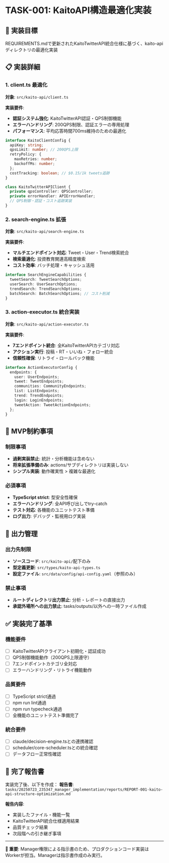 # TASK-001: KaitoAPI構造最適化実装

## 🎯 実装目標

REQUIREMENTS.mdで更新されたKaitoTwitterAPI統合仕様に基づく、kaito-apiディレクトリの最適化実装

## 📋 実装詳細

### 1. **client.ts 最適化**
**対象**: `src/kaito-api/client.ts`

**実装要件**:
- **認証システム強化**: KaitoTwitterAPI認証・QPS制御機能
- **エラーハンドリング**: 200QPS制限、認証エラーの専用処理
- **パフォーマンス**: 平均応答時間700ms維持のための最適化

```typescript
interface KaitoClientConfig {
  apiKey: string;
  qpsLimit: number; // 200QPS上限
  retryPolicy: {
    maxRetries: number;
    backoffMs: number;
  };
  costTracking: boolean; // $0.15/1k tweets追跡
}

class KaitoTwitterAPIClient {
  private qpsController: QPSController;
  private errorHandler: APIErrorHandler;
  // QPS制御・認証・コスト追跡実装
}
```

### 2. **search-engine.ts 拡張**
**対象**: `src/kaito-api/search-engine.ts`

**実装要件**:
- **マルチエンドポイント対応**: Tweet・User・Trend検索統合
- **検索最適化**: 投資教育関連高精度検索
- **コスト効率**: バッチ処理・キャッシュ活用

```typescript
interface SearchEngineCapabilities {
  tweetSearch: TweetSearchOptions;
  userSearch: UserSearchOptions;
  trendSearch: TrendSearchOptions;
  batchSearch: BatchSearchOptions; // コスト削減
}
```

### 3. **action-executor.ts 統合実装**
**対象**: `src/kaito-api/action-executor.ts`

**実装要件**:
- **7エンドポイント統合**: 全KaitoTwitterAPIカテゴリ対応
- **アクション実行**: 投稿・RT・いいね・フォロー統合
- **信頼性確保**: リトライ・ロールバック機能

```typescript
interface ActionExecutorConfig {
  endpoints: {
    user: UserEndpoints;
    tweet: TweetEndpoints;
    communities: CommunityEndpoints;
    list: ListEndpoints;
    trend: TrendEndpoints;
    login: LoginEndpoints;
    tweetAction: TweetActionEndpoints;
  };
}
```

## 🚫 **MVP制約事項**

### 制限事項
- **過剰実装禁止**: 統計・分析機能は含めない
- **将来拡張準備のみ**: actions/サブディレクトリは実装しない
- **シンプル実装**: 動作確実性 > 複雑な最適化

### 必須事項
- **TypeScript strict**: 型安全性確保
- **エラーハンドリング**: 全API呼び出しでtry-catch
- **テスト対応**: 各機能のユニットテスト準備
- **ログ出力**: デバッグ・監視用ログ実装

## 📂 **出力管理**

### 出力先制限
- **ソースコード**: `src/kaito-api/`配下のみ
- **型定義更新**: `src/types/kaito-api-types.ts`
- **設定ファイル**: `src/data/config/api-config.yaml`（参照のみ）

### 禁止事項
- **ルートディレクトリ出力禁止**: 分析・レポートの直接出力
- **承認外場所への出力禁止**: tasks/outputs/以外への一時ファイル作成

## ✅ **実装完了基準**

### 機能要件
- [ ] KaitoTwitterAPIクライアント初期化・認証成功
- [ ] QPS制御機能動作（200QPS上限遵守）
- [ ] 7エンドポイントカテゴリ全対応
- [ ] エラーハンドリング・リトライ機能動作

### 品質要件
- [ ] TypeScript strict通過
- [ ] npm run lint通過
- [ ] npm run typecheck通過
- [ ] 全機能のユニットテスト準備完了

### 統合要件
- [ ] claude/decision-engine.tsとの連携確認
- [ ] scheduler/core-scheduler.tsとの統合確認
- [ ] データフロー正常性確認

## 🎯 **完了報告書**

実装完了後、以下を作成：
**報告書**: `tasks/20250723_235347_manager_implementation/reports/REPORT-001-kaito-api-structure-optimization.md`

**報告内容**:
- 実装したファイル・機能一覧
- KaitoTwitterAPI統合仕様適用結果
- 品質チェック結果
- 次段階への引き継ぎ事項

---

**📝 重要**: Manager権限による指示書のため、プロダクションコード実装はWorkerが担当。Managerは指示書作成のみ実行。